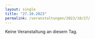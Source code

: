 ```yaml
---
layout: single
title: "27.10.2023"
permalink: /veranstaltungen/2023/10/27/
---
```


Keine Veranstaltung an diesem Tag.
